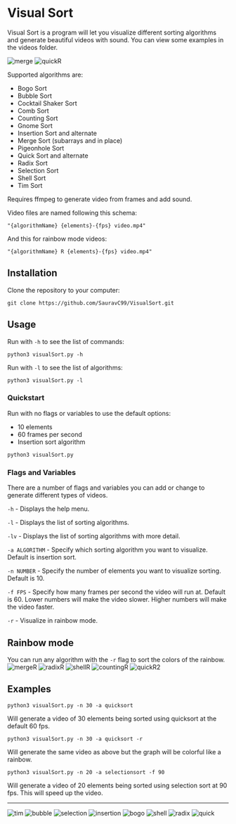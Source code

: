 # Visual Sort

Visual Sort is a program will let you visualize different sorting algorithms and generate beautiful videos with sound. 
You can view some examples in the videos folder.

![merge](/examples/Merge30.gif)
![quickR](/examples/QuickR30.gif)

Supported algorithms are:
- Bogo Sort
- Bubble Sort
- Cocktail Shaker Sort
- Comb Sort
- Counting Sort
- Gnome Sort
- Insertion Sort and alternate
- Merge Sort (subarrays and in place)
- Pigeonhole Sort
- Quick Sort and alternate
- Radix Sort
- Selection Sort
- Shell Sort
- Tim Sort

Requires ffmpeg to generate video from frames and add sound.

Video files are named following this schema:

`"{algorithmName} {elements}-{fps} video.mp4"`

And this for rainbow mode videos:

`"{algorithmName} R {elements}-{fps} video.mp4"`


## Installation
Clone the repository to your computer:
```
git clone https://github.com/SauravC99/VisualSort.git
```


## Usage
Run with `-h` to see the list of commands:
```
python3 visualSort.py -h
```
Run with `-l` to see the list of algorithms:
```
python3 visualSort.py -l
```

### Quickstart
Run with no flags or variables to use the default options:
- 10 elements
- 60 frames per second
- Insertion sort algorithm
```
python3 visualSort.py
```

### Flags and Variables
There are a number of flags and variables you can add or change to generate different types of videos.

`-h` - Displays the help menu.

`-l` - Displays the list of sorting algorithms.

`-lv` - Displays the list of sorting algorithms with more detail.

`-a ALGORITHM` - Specify which sorting algorithm you want to visualize. Default is insertion sort.

`-n NUMBER` - Specify the number of elements you want to visualize sorting. Default is 10.

`-f FPS` - Specify how many frames per second the video will run at. Default is 60. Lower numbers will make the video slower. Higher numbers will make the video faster.

`-r` - Visualize in rainbow mode.


## Rainbow mode
You can run any algorithm with the `-r` flag to sort the colors of the rainbow.
![mergeR](/examples/MergeR60.gif)
![radixR](/examples/RadixR60.gif)
![shellR](/examples/ShellR70.gif)
![countingR](/examples/CountingR50.gif)
![quickR2](/examples/QuickR50.gif)


## Examples
```
python3 visualSort.py -n 30 -a quicksort
```
Will generate a video of 30 elements being sorted using quicksort at the default 60 fps.
```
python3 visualSort.py -n 30 -a quicksort -r
```
Will generate the same video as above but the graph will be colorful like a rainbow.
```
python3 visualSort.py -n 20 -a selectionsort -f 90
```
Will generate a video of 20 elements being sorted using selection sort at 90 fps. This will speed up the video.

--------------------

![tim](/examples/Tim50.gif)
![bubble](/examples/Bubble15.gif)
![selection](/examples/Selection20.gif)
![insertion](/examples/Insertion20.gif)
![bogo](/examples/Bogo5.gif)
![shell](/examples/Shell30.gif)
![radix](/examples/Radix30.gif)
![quick](/examples/Quick40.gif)